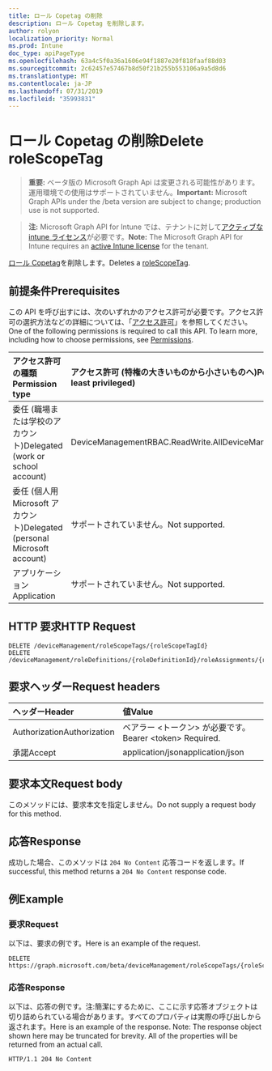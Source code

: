 ```yaml
---
title: ロール Copetag の削除
description: ロール Copetag を削除します。
author: rolyon
localization_priority: Normal
ms.prod: Intune
doc_type: apiPageType
ms.openlocfilehash: 63a4c5f0a36a1606e94f1887e20f818faaf88d03
ms.sourcegitcommit: 2c62457e57467b8d50f21b255b553106a9a5d8d6
ms.translationtype: MT
ms.contentlocale: ja-JP
ms.lasthandoff: 07/31/2019
ms.locfileid: "35993831"
---
```

# <a name="delete-rolescopetag"></a><span data-ttu-id="6b373-103">ロール Copetag の削除</span><span class="sxs-lookup"><span data-stu-id="6b373-103">Delete roleScopeTag</span></span>

> <span data-ttu-id="6b373-104">**重要:** ベータ版の Microsoft Graph Api は変更される可能性があります。運用環境での使用はサポートされていません。</span><span class="sxs-lookup"><span data-stu-id="6b373-104">**Important:** Microsoft Graph APIs under the /beta version are subject to change; production use is not supported.</span></span>

> <span data-ttu-id="6b373-105">**注:** Microsoft Graph API for Intune では、テナントに対して[アクティブな intune ライセンス](https://go.microsoft.com/fwlink/?linkid=839381)が必要です。</span><span class="sxs-lookup"><span data-stu-id="6b373-105">**Note:** The Microsoft Graph API for Intune requires an [active Intune license](https://go.microsoft.com/fwlink/?linkid=839381) for the tenant.</span></span>

<span data-ttu-id="6b373-106">[ロール Copetag](../resources/intune-rbac-rolescopetag.md)を削除します。</span><span class="sxs-lookup"><span data-stu-id="6b373-106">Deletes a [roleScopeTag](../resources/intune-rbac-rolescopetag.md).</span></span>

## <a name="prerequisites"></a><span data-ttu-id="6b373-107">前提条件</span><span class="sxs-lookup"><span data-stu-id="6b373-107">Prerequisites</span></span>
<span data-ttu-id="6b373-p101">この API を呼び出すには、次のいずれかのアクセス許可が必要です。アクセス許可の選択方法などの詳細については、「[アクセス許可](/graph/permissions-reference)」を参照してください。</span><span class="sxs-lookup"><span data-stu-id="6b373-p101">One of the following permissions is required to call this API. To learn more, including how to choose permissions, see [Permissions](/graph/permissions-reference).</span></span>

|<span data-ttu-id="6b373-110">アクセス許可の種類</span><span class="sxs-lookup"><span data-stu-id="6b373-110">Permission type</span></span>|<span data-ttu-id="6b373-111">アクセス許可 (特権の大きいものから小さいものへ)</span><span class="sxs-lookup"><span data-stu-id="6b373-111">Permissions (from most to least privileged)</span></span>|
|:---|:---|
|<span data-ttu-id="6b373-112">委任 (職場または学校のアカウント)</span><span class="sxs-lookup"><span data-stu-id="6b373-112">Delegated (work or school account)</span></span>|<span data-ttu-id="6b373-113">DeviceManagementRBAC.ReadWrite.All</span><span class="sxs-lookup"><span data-stu-id="6b373-113">DeviceManagementRBAC.ReadWrite.All</span></span>|
|<span data-ttu-id="6b373-114">委任 (個人用 Microsoft アカウント)</span><span class="sxs-lookup"><span data-stu-id="6b373-114">Delegated (personal Microsoft account)</span></span>|<span data-ttu-id="6b373-115">サポートされていません。</span><span class="sxs-lookup"><span data-stu-id="6b373-115">Not supported.</span></span>|
|<span data-ttu-id="6b373-116">アプリケーション</span><span class="sxs-lookup"><span data-stu-id="6b373-116">Application</span></span>|<span data-ttu-id="6b373-117">サポートされていません。</span><span class="sxs-lookup"><span data-stu-id="6b373-117">Not supported.</span></span>|

## <a name="http-request"></a><span data-ttu-id="6b373-118">HTTP 要求</span><span class="sxs-lookup"><span data-stu-id="6b373-118">HTTP Request</span></span>
<!-- {
  "blockType": "ignored"
}
-->
``` http
DELETE /deviceManagement/roleScopeTags/{roleScopeTagId}
DELETE /deviceManagement/roleDefinitions/{roleDefinitionId}/roleAssignments/{roleAssignmentId}/microsoft.graph.deviceAndAppManagementRoleAssignment/roleScopeTags/{roleScopeTagId}
```

## <a name="request-headers"></a><span data-ttu-id="6b373-119">要求ヘッダー</span><span class="sxs-lookup"><span data-stu-id="6b373-119">Request headers</span></span>
|<span data-ttu-id="6b373-120">ヘッダー</span><span class="sxs-lookup"><span data-stu-id="6b373-120">Header</span></span>|<span data-ttu-id="6b373-121">値</span><span class="sxs-lookup"><span data-stu-id="6b373-121">Value</span></span>|
|:---|:---|
|<span data-ttu-id="6b373-122">Authorization</span><span class="sxs-lookup"><span data-stu-id="6b373-122">Authorization</span></span>|<span data-ttu-id="6b373-123">ベアラー &lt;トークン&gt; が必要です。</span><span class="sxs-lookup"><span data-stu-id="6b373-123">Bearer &lt;token&gt; Required.</span></span>|
|<span data-ttu-id="6b373-124">承諾</span><span class="sxs-lookup"><span data-stu-id="6b373-124">Accept</span></span>|<span data-ttu-id="6b373-125">application/json</span><span class="sxs-lookup"><span data-stu-id="6b373-125">application/json</span></span>|

## <a name="request-body"></a><span data-ttu-id="6b373-126">要求本文</span><span class="sxs-lookup"><span data-stu-id="6b373-126">Request body</span></span>
<span data-ttu-id="6b373-127">このメソッドには、要求本文を指定しません。</span><span class="sxs-lookup"><span data-stu-id="6b373-127">Do not supply a request body for this method.</span></span>

## <a name="response"></a><span data-ttu-id="6b373-128">応答</span><span class="sxs-lookup"><span data-stu-id="6b373-128">Response</span></span>
<span data-ttu-id="6b373-129">成功した場合、このメソッドは `204 No Content` 応答コードを返します。</span><span class="sxs-lookup"><span data-stu-id="6b373-129">If successful, this method returns a `204 No Content` response code.</span></span>

## <a name="example"></a><span data-ttu-id="6b373-130">例</span><span class="sxs-lookup"><span data-stu-id="6b373-130">Example</span></span>

### <a name="request"></a><span data-ttu-id="6b373-131">要求</span><span class="sxs-lookup"><span data-stu-id="6b373-131">Request</span></span>
<span data-ttu-id="6b373-132">以下は、要求の例です。</span><span class="sxs-lookup"><span data-stu-id="6b373-132">Here is an example of the request.</span></span>
``` http
DELETE https://graph.microsoft.com/beta/deviceManagement/roleScopeTags/{roleScopeTagId}
```

### <a name="response"></a><span data-ttu-id="6b373-133">応答</span><span class="sxs-lookup"><span data-stu-id="6b373-133">Response</span></span>
<span data-ttu-id="6b373-p102">以下は、応答の例です。注:簡潔にするために、ここに示す応答オブジェクトは切り詰められている場合があります。すべてのプロパティは実際の呼び出しから返されます。</span><span class="sxs-lookup"><span data-stu-id="6b373-p102">Here is an example of the response. Note: The response object shown here may be truncated for brevity. All of the properties will be returned from an actual call.</span></span>
``` http
HTTP/1.1 204 No Content
```





